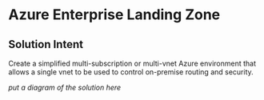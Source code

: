 # Azure Enterprise Landing Zone

## Solution Intent

Create a simplified multi-subscription or multi-vnet Azure environment that allows a single vnet to be used to control on-premise routing and security.

_put a diagram of the solution here_

